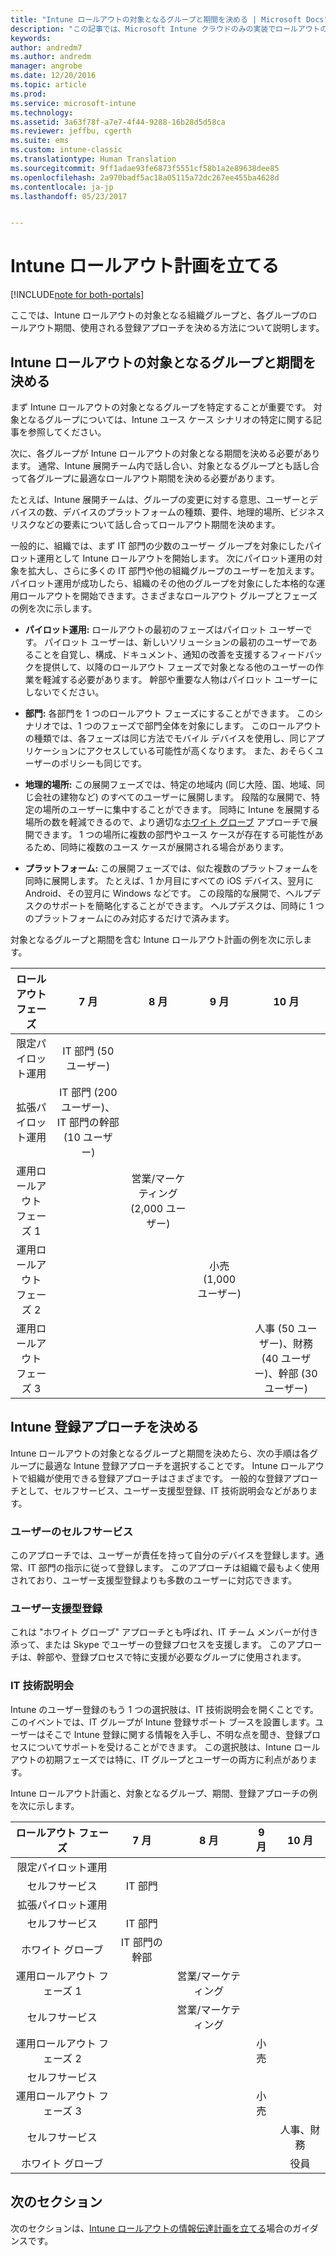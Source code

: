 ```yaml
---
title: "Intune ロールアウトの対象となるグループと期間を決める | Microsoft Docs"
description: "この記事では、Microsoft Intune クラウドのみの実装でロールアウトの対象となるグループと期間を決める方法について説明します。"
keywords: 
author: andredm7
ms.author: andredm
manager: angrobe
ms.date: 12/20/2016
ms.topic: article
ms.prod: 
ms.service: microsoft-intune
ms.technology: 
ms.assetid: 3a63f78f-a7e7-4f44-9288-16b28d5d58ca
ms.reviewer: jeffbu, cgerth
ms.suite: ems
ms.custom: intune-classic
ms.translationtype: Human Translation
ms.sourcegitcommit: 9ff1adae93fe6873f5551cf58b1a2e89638dee85
ms.openlocfilehash: 2a970badf5ac18a05115a72dc267ee455ba4628d
ms.contentlocale: ja-jp
ms.lasthandoff: 05/23/2017


---
```


# <a name="develop-an-intune-rollout-plan"></a>Intune ロールアウト計画を立てる

[!INCLUDE[note for both-portals](../includes/note-for-both-portals.md)]

ここでは、Intune ロールアウトの対象となる組織グループと、各グループのロールアウト期間、使用される登録アプローチを決める方法について説明します。

## <a name="determine-intune-rollout-targeted-groups-and-timeframes"></a>Intune ロールアウトの対象となるグループと期間を決める

まず Intune ロールアウトの対象となるグループを特定することが重要です。 対象となるグループについては、Intune ユース ケース シナリオの特定に関する記事を参照してください。

次に、各グループが Intune ロールアウトの対象となる期間を決める必要があります。 通常、Intune 展開チーム内で話し合い、対象となるグループとも話し合って各グループに最適なロールアウト期間を決める必要があります。

たとえば、Intune 展開チームは、グループの変更に対する意思、ユーザーとデバイスの数、デバイスのプラットフォームの種類、要件、地理的場所、ビジネス リスクなどの要素について話し合ってロールアウト期間を決めます。

一般的に、組織では、まず IT 部門の少数のユーザー グループを対象にしたパイロット運用として Intune ロールアウトを開始します。 次にパイロット運用の対象を拡大し、さらに多くの IT 部門や他の組織グループのユーザーを加えます。 パイロット運用が成功したら、組織のその他のグループを対象にした本格的な運用ロールアウトを開始できます。さまざまなロールアウト グループとフェーズの例を次に示します。

-   **パイロット運用:** ロールアウトの最初のフェーズはパイロット ユーザーです。 パイロット ユーザーは、新しいソリューションの最初のユーザーであることを自覚し、構成、ドキュメント、通知の改善を支援するフィードバックを提供して、以降のロールアウト フェーズで対象となる他のユーザーの作業を軽減する必要があります。 幹部や重要な人物はパイロット ユーザーにしないでください。

-   **部門:** 各部門を 1 つのロールアウト フェーズにすることができます。 このシナリオでは、1 つのフェーズで部門全体を対象にします。 このロールアウトの種類では、各フェーズは同じ方法でモバイル デバイスを使用し、同じアプリケーションにアクセスしている可能性が高くなります。 また、おそらくユーザーのポリシーも同じです。

-   **地理的場所:** この展開フェーズでは、特定の地域内 (同じ大陸、国、地域、同じ会社の建物など) のすべてのユーザーに展開します。 段階的な展開で、特定の場所のユーザーに集中することができます。 同時に Intune を展開する場所の数を軽減できるので、より適切な[ホワイト グローブ](#user-assisted-enrollment) アプローチで展開できます。 1 つの場所に複数の部門やユース ケースが存在する可能性があるため、同時に複数のユース ケースが展開される場合があります。

-   **プラットフォーム:** この展開フェーズでは、似た複数のプラットフォームを同時に展開します。 たとえば、1 か月目にすべての iOS デバイス、翌月に Android、その翌月に Windows などです。 この段階的な展開で、ヘルプデスクのサポートを簡略化することができます。 ヘルプデスクは、同時に 1 つのプラットフォームにのみ対応するだけで済みます。

対象となるグループと期間を含む Intune ロールアウト計画の例を次に示します。

| **ロールアウト フェーズ** | **7 月** | **8 月** | **9 月** | **10 月** |
|:---:|:---:|:---:|:---:|:---:|
| 限定パイロット運用 | IT 部門 (50 ユーザー) |  |  |  |                                                         
| 拡張パイロット運用 | IT 部門 (200 ユーザー)、IT 部門の幹部 (10 ユーザー) |  |  |  |                                                         
| 運用ロールアウト フェーズ 1 |  | 営業/マーケティング (2,000 ユーザー) |  |  |
| 運用ロールアウト フェーズ 2 |  |  | 小売 (1,000 ユーザー) |  |
| 運用ロールアウト フェーズ 3 |  |  |  | 人事 (50 ユーザー)、財務 (40 ユーザー)、幹部 (30 ユーザー) |

## <a name="determine-the-intune-enrollment-approach"></a>Intune 登録アプローチを決める

Intune ロールアウトの対象となるグループと期間を決めたら、次の手順は各グループに最適な Intune 登録アプローチを選択することです。 Intune ロールアウトで組織が使用できる登録アプローチはさまざまです。 一般的な登録アプローチとして、セルフサービス、ユーザー支援型登録、IT 技術説明会などがあります。

### <a name="user-self-service"></a>ユーザーのセルフサービス

このアプローチでは、ユーザーが責任を持って自分のデバイスを登録します。通常、IT 部門の指示に従って登録します。 このアプローチは組織で最もよく使用されており、ユーザー支援型登録よりも多数のユーザーに対応できます。

### <a name="user-assisted-enrollment"></a>ユーザー支援型登録

これは "ホワイト グローブ" アプローチとも呼ばれ、IT チーム メンバーが付き添って、または Skype でユーザーの登録プロセスを支援します。 このアプローチは、幹部や、登録プロセスで特に支援が必要なグループに使用されます。

### <a name="it-tech-fair"></a>IT 技術説明会

Intune のユーザー登録のもう 1 つの選択肢は、IT 技術説明会を開くことです。 このイベントでは、IT グループが Intune 登録サポート ブースを設置します。ユーザーはそこで Intune 登録に関する情報を入手し、不明な点を聞き、登録プロセスについてサポートを受けることができます。 この選択肢は、Intune ロールアウトの初期フェーズでは特に、IT グループとユーザーの両方に利点があります。

Intune ロールアウト計画と、対象となるグループ、期間、登録アプローチの例を次に示します。

| **ロールアウト フェーズ** | **7 月** | **8 月** | **9 月** | **10 月** |
|:---:|:---:|:---:|:---:|:---:|
| 限定パイロット運用 |  |  |  |  |                                                         
| セルフサービス | IT 部門 |  |  |  |
| 拡張パイロット運用 |  |  |  |  |                                                         
| セルフサービス | IT 部門 |  |  |  |
| ホワイト グローブ | IT 部門の幹部 |  |  |  |
| 運用ロールアウト フェーズ 1 |  | 営業/マーケティング |  |  |
| セルフサービス |  | 営業/マーケティング |  |  |
| 運用ロールアウト フェーズ 2 |  |  | 小売 |  |
| セルフサービス |  |  |  |  |
| 運用ロールアウト フェーズ 3 |  |  | 小売 |  |
| セルフサービス |  |  |  | 人事、財務 |
| ホワイト グローブ |  |  |  | 役員 |

## <a name="next-section"></a>次のセクション

次のセクションは、[Intune ロールアウトの情報伝達計画を立てる](section-5-develop-a-rollout-communication-plan.md)場合のガイダンスです。

